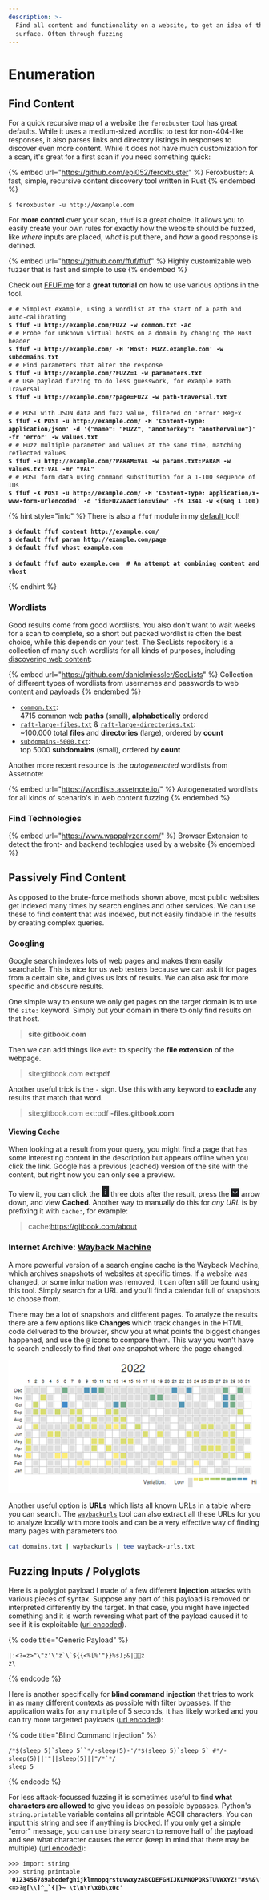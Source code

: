 ```yaml
---
description: >-
  Find all content and functionality on a website, to get an idea of the attack
  surface. Often through fuzzing
---
```


# Enumeration

## Find Content

For a quick recursive map of a website the `feroxbuster` tool has great defaults. While it uses a medium-sized wordlist to test for non-404-like responses, it also parses links and directory listings in responses to discover even more content. While it does not have much customization for a scan, it's great for a first scan if you need something quick:

{% embed url="https://github.com/epi052/feroxbuster" %}
Feroxbuster: A fast, simple, recursive content discovery tool written in Rust
{% endembed %}

```shell-session
$ feroxbuster -u http://example.com
```

For **more control** over your scan, `ffuf` is a great choice. It allows you to easily create your own rules for exactly how the website should be fuzzed, like _where_ inputs are placed, _what_ is put there, and _how_ a good response is defined.

{% embed url="https://github.com/ffuf/ffuf" %}
Highly customizable web fuzzer that is fast and simple to use
{% endembed %}

Check out [FFUF.me](http://ffuf.me/) for a **great tutorial** on how to use various options in the tool.

<pre class="language-shell-session" data-title="Examples" data-overflow="wrap"><code class="lang-shell-session"># # Simplest example, using a wordlist at the start of a path and auto-calibrating
<strong>$ ffuf -u http://example.com/FUZZ -w common.txt -ac
</strong># # Probe for unknown virtual hosts on a domain by changing the Host header
<strong>$ ffuf -u http://example.com/ -H 'Host: FUZZ.example.com' -w subdomains.txt
</strong># # Find parameters that alter the response
<strong>$ ffuf -u http://example.com/?FUZZ=1 -w parameters.txt
</strong># # Use payload fuzzing to do less guesswork, for example Path Traversal
<strong>$ ffuf -u http://example.com/?page=FUZZ -w path-traversal.txt
</strong>
# # POST with JSON data and fuzz value, filtered on 'error' RegEx
<strong>$ ffuf -X POST -u http://example.com/ -H 'Content-Type: application/json' -d '{"name": "FUZZ", "anotherkey": "anothervalue"}' -fr 'error' -w values.txt
</strong># # Fuzz multiple parameter and values at the same time, matching reflected values
<strong>$ ffuf -u http://example.com/?PARAM=VAL -w params.txt:PARAM -w values.txt:VAL -mr "VAL"
</strong># # POST form data using command substitution for a 1-100 sequence of IDs
<strong>$ ffuf -X POST -u http://example.com/ -H 'Content-Type: application/x-www-form-urlencoded' -d 'id=FUZZ&#x26;action=view' -fs 1341 -w &#x3C;(seq 1 100)
</strong></code></pre>

{% hint style="info" %}
There is also a `ffuf` module in my [default ](https://github.com/JorianWoltjer/default)tool!

<pre class="language-shell-session"><code class="lang-shell-session"><strong>$ default ffuf content http://example.com/
</strong><strong>$ default ffuf param http://example.com/page
</strong><strong>$ default ffuf vhost example.com
</strong>
<strong>$ default ffuf auto example.com  # An attempt at combining content and vhost
</strong></code></pre>
{% endhint %}

### Wordlists

Good results come from good wordlists. You also don't want to wait weeks for a scan to complete, so a short but packed wordlist is often the best choice, while this depends on your test. The SecLists repository is a collection of many such wordlists for all kinds of purposes, including [discovering web content](https://github.com/danielmiessler/SecLists/tree/master/Discovery/Web-Content):

{% embed url="https://github.com/danielmiessler/SecLists" %}
Collection of different types of wordlists from usernames and passwords to web content and payloads
{% endembed %}

* [`common.txt`](https://github.com/danielmiessler/SecLists/blob/master/Discovery/Web-Content/common.txt): \
  4715 common web **paths** (small), **alphabetically** ordered
* [`raft-large-files.txt`](https://github.com/danielmiessler/SecLists/blob/master/Discovery/Web-Content/raft-large-files.txt) & [`raft-large-directories.txt`](https://github.com/danielmiessler/SecLists/blob/master/Discovery/Web-Content/raft-large-directories.txt): \
  \~100.000 total **files** and **directories** (large), ordered by **count**
* [`subdomains-5000.txt`](https://github.com/danielmiessler/SecLists/blob/master/Discovery/DNS/subdomains-top1million-5000.txt):\
  top 5000 **subdomains** (small), ordered by **count**

Another more recent resource is the _autogenerated_ wordlists from Assetnote:

{% embed url="https://wordlists.assetnote.io/" %}
Autogenerated wordlists for all kinds of scenario's in web content fuzzing
{% endembed %}

### Find Technologies

{% embed url="https://www.wappalyzer.com/" %}
Browser Extension to detect the front- and backend techlogies used by a website
{% endembed %}

## Passively Find Content

As opposed to the brute-force methods shown above, most public websites get indexed many times by search engines and other services. We can use these to find content that was indexed, but not easily findable in the results by creating complex queries.&#x20;

### Googling

Google search indexes lots of web pages and makes them easily searchable. This is nice for us web testers because we can ask it for pages from a certain site, and gives us lots of results. We can also ask for more specific and obscure results.&#x20;

One simple way to ensure we only get pages on the target domain is to use the `site:` keyword. Simply put your domain in there to only find results on that host.&#x20;

> **site:gitbook.com**

Then we can add things like `ext:` to specify the **file extension** of the webpage.&#x20;

> site:gitbook.com **ext:pdf**

Another useful trick is the `-` sign. Use this with any keyword to **exclude** any results that match that word.

> site:gitbook.com ext:pdf **-files.gitbook.com**

#### Viewing Cache

When looking at a result from your query, you might find a page that has some interesting content in the description but appears offline when you click the link. Google has a previous (cached) version of the site with the content, but right now you can only see a preview.&#x20;

To view it, you can click the ![](<../../.gitbook/assets/image (1).png>) three dots after the result, press the ![](<../../.gitbook/assets/image (3).png>) arrow down, and view **Cached**. Another way to manually do this for _any URL_ is by prefixing it with `cache:`, for example:

> cache:https://gitbook.com/about

### Internet Archive: [Wayback Machine](http://web.archive.org/)

A more powerful version of a search engine cache is the Wayback Machine, which archives snapshots of websites at specific times. If a website was changed, or some information was removed, it can often still be found using this tool. Simply search for a URL and you'll find a calendar full of snapshots to choose from.&#x20;

There may be a lot of snapshots and different pages. To analyze the results there are a few options like **Changes** which track changes in the HTML code delivered to the browser, show you at what points the biggest changes happened, and use the `@` icons to compare them. This way you won't have to search endlessly to find _that one_ snapshot where the page changed.&#x20;

![](<../../.gitbook/assets/image (5).png>)

Another useful option is **URLs** which lists all known URLs in a table where you can search. The [`waybackurls`](https://github.com/tomnomnom/waybackurls) tool can also extract all these URLs for you to analyze locally with more tools and can be a very effective way of finding many pages with parameters too.&#x20;

```bash
cat domains.txt | waybackurls | tee wayback-urls.txt
```

## Fuzzing Inputs / Polyglots

Here is a polyglot payload I made of a few different **injection** attacks with various pieces of syntax. Suppose any part of this payload is removed or interpreted differently by the target. In that case, you might have injected something and it is worth reversing what part of the payload caused it to see if it is exploitable ([url encoded](https://gchq.github.io/CyberChef/#recipe=URL\_Encode\(true\)\&input=fDo8ej4iXCJ6J1wnemBcYCR7ezwlWyUnIn19JXMpOyZ88J%2BRqOKAjfCfkrt6Cnpc)).&#x20;

{% code title="Generic Payload" %}
```
|:<?=z>"\"z'\'z`\`${{<%[%'"}}%s);&|👨‍💻z
z\
```
{% endcode %}

Here is another specifically for **blind command injection** that tries to work in as many different contexts as possible with filter bypasses. If the application waits for any multiple of 5 seconds, it has likely worked and you can try more targetted payloads ([url encoded](https://gchq.github.io/CyberChef/#recipe=URL\_Encode\(true\)\&input=LyokKHNsZWVwIDUpYHNsZWVwIDVgYCovLXNsZWVwKDUpLScvKiQoc2xlZXAgNSlgc2xlZXAgNWAgIyovLXNsZWVwKDUpfHwnInx8c2xlZXAoNSl8fCIvKmAqLwpzbGVlcCA1)):

{% code title="Blind Command Injection" %}
```
/*$(sleep 5)`sleep 5``*/-sleep(5)-'/*$(sleep 5)`sleep 5` #*/-sleep(5)||'"||sleep(5)||"/*`*/
sleep 5
```
{% endcode %}

For less attack-focussed fuzzing it is sometimes useful to find **what characters are allowed** to give you ideas on possible bypasses. Python's `string.printable` variable contains all printable ASCII characters. You can input this string and see if anything is blocked. If you only get a simple "error" message, you can use binary search to remove half of the payload and see what character causes the error (keep in mind that there may be multiple) ([url encoded](https://gchq.github.io/CyberChef/#recipe=Unescape\_string\(\)URL\_Encode\(true\)\&input=MDEyMzQ1Njc4OWFiY2RlZmdoaWprbG1ub3BxcnN0dXZ3eHl6QUJDREVGR0hJSktMTU5PUFFSU1RVVldYWVohIiMkJSZcJygpKissLS4vOjs8PT4/QFtcXF1eX2B7fH1%2BIFx0XG5cclx4MGJceDBj)):

<pre class="language-python" data-overflow="wrap"><code class="lang-python">>>> import string
>>> string.printable
<strong>'0123456789abcdefghijklmnopqrstuvwxyzABCDEFGHIJKLMNOPQRSTUVWXYZ!"#$%&#x26;\'()*+,-./:;&#x3C;=>?@[\\]^_`{|}~ \t\n\r\x0b\x0c'
</strong></code></pre>
